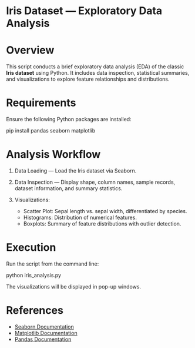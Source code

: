 # Iris Dataset — Exploratory Data Analysis

# Overview

This script conducts a brief exploratory data analysis (EDA) of the classic **Iris dataset** using Python.
It includes data inspection, statistical summaries, and visualizations to explore feature relationships and distributions.

# Requirements

Ensure the following Python packages are installed:

pip install pandas seaborn matplotlib

# Analysis Workflow

1. Data Loading — Load the Iris dataset via Seaborn.
2. Data Inspection — Display shape, column names, sample records, dataset information, and summary statistics.
3. Visualizations:

   * Scatter Plot: Sepal length vs. sepal width, differentiated by species.
   * Histograms: Distribution of numerical features.
   * Boxplots: Summary of feature distributions with outlier detection.

# Execution

Run the script from the command line:

python iris_analysis.py

The visualizations will be displayed in pop-up windows.

# References

* [Seaborn Documentation](https://seaborn.pydata.org/)
* [Matplotlib Documentation](https://matplotlib.org/)
* [Pandas Documentation](https://pandas.pydata.org/)

